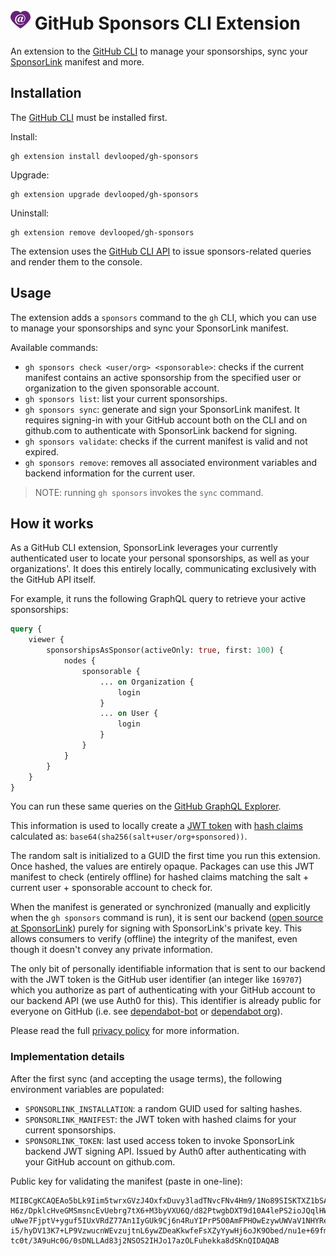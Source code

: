 # ![](https://github.com/devlooped/SponsorLink/raw/main/assets/img/sponsorlink-32.png) GitHub Sponsors CLI Extension

An extension to the [GitHub CLI](https://cli.github.com/) to manage your 
sponsorships, sync your [SponsorLink](https://github.com/devlooped/SponsorLink) 
manifest and more.

## Installation

The [GitHub CLI](https://cli.github.com/) must be installed first. 

Install:

```shell
gh extension install devlooped/gh-sponsors
```

Upgrade:

```shell
gh extension upgrade devlooped/gh-sponsors
```

Uninstall:

```shell
gh extension remove devlooped/gh-sponsors
```

The extension uses the [GitHub CLI API](https://cli.github.com/manual/gh_api) to 
issue sponsors-related queries and render them to the console.


## Usage

The extension adds a `sponsors` command to the `gh` CLI, which you can use to
manage your sponsorships and sync your SponsorLink manifest.

Available commands: 

* `gh sponsors check <user/org> <sponsorable>`: checks if the current manifest 
  contains an active sponsorship from the specified user or organization to the 
  given sponsorable account.
* `gh sponsors list`: list your current sponsorships.
* `gh sponsors sync`: generate and sign your SponsorLink manifest. It requires 
  signing-in with your GitHub account both on the CLI and on github.com to authenticate 
  with SponsorLink backend for signing.
* `gh sponsors validate`: checks if the current manifest is valid and not expired.
* `gh sponsors remove`: removes all associated environment variables and backend 
  information for the current user.

> NOTE: running `gh sponsors` invokes the `sync` command.


## How it works

As a GitHub CLI extension, SponsorLink leverages your currently authenticated user 
to locate your personal sponsorships, as well as your organizations'. It does this 
entirely locally, communicating exclusively with the GitHub API itself. 

For example, it runs the following GraphQL query to retrieve your active sponsorships:

```graphql
query { 
    viewer { 
        sponsorshipsAsSponsor(activeOnly: true, first: 100) {
            nodes {
                sponsorable {
                    ... on Organization {
                        login
                    }
                    ... on User {
                        login
                    }
                }        
            }
        }
    }
}
```

You can run these same queries on the [GitHub GraphQL Explorer](https://docs.github.com/en/graphql/overview/explorer).

This information is used to locally create a [JWT token](https://jwt.io/) with 
[hash claims](https://learn.microsoft.com/en-us/dotnet/api/system.security.claims.claimtypes.hash?view=net-7.0) 
calculated as: `base64(sha256(salt+user/org+sponsored))`.

The random salt is initialized to a GUID the first time you run this extension. 
Once hashed, the values are entirely opaque. Packages can use this JWT manifest 
to check (entirely offline) for hashed claims matching the salt + current user + 
sponsorable account to check for.

When the manifest is generated or synchronized (manually and explicitly when the 
`gh sponsors` command is run), it is sent our backend 
([open source at SponsorLink](https://github.com/devlooped/SponsorLink)) 
purely for signing with SponsorLink's private key. This allows consumers to verify 
(offline) the integrity of the manifest, even though it doesn't convey any private 
information.

The only bit of personally identifiable information that is sent to our backend with 
the JWT token is the GitHub user identifier (an integer like `169707`) which you authorize 
as part of authenticating with your GitHub account to our backend API (we use Auth0 for this). 
This identifier is already public for everyone on GitHub (i.e. see 
[dependabot-bot](https://api.github.com/users/dependabot-bot) or 
[dependabot org](https://api.github.com/orgs/dependabot)).

Please read the full [privacy policy](privacy.md) for more information.

### Implementation details

After the first sync (and accepting the usage terms), the following environment 
variables are populated:

* `SPONSORLINK_INSTALLATION`: a random GUID used for salting hashes.
* `SPONSORLINK_MANIFEST`: the JWT token with hashed claims for your current 
  sponsorships.
* `SPONSORLINK_TOKEN`: last used access token to invoke SponsorLink backend 
  JWT signing API. Issued by Auth0 after authenticating with your GitHub account 
  on github.com.

Public key for validating the manifest (paste in one-line): 

```text
MIIBCgKCAQEAo5bLk9Iim5twrxGVzJ4OxfxDuvy3ladTNvcFNv4Hm9/1No89SISKTXZ1bSABTnq
H6z/DpklcHveGMSmsncEvUebrg7tX6+M3byVXU6Q/d82PtwgbDXT9d10A4lePS2ioJQqlHWQy/f
uNwe7FjptV+yguf5IUxVRdZ77An1IyGUk9Cj6n4RuYIPrP5O0AmFPHOwEzywUWVaV1NHYRe0Th6
i5/hyDV13K7+LP9VzwucnWEvzujtnL6ywZDeaKkwfeFsXZyYywHj6oJK9Obed/nu1e+69fmUqpr
tc0t/3A9uHc0G/0sDNLLAd83j2NSOS2IHJo17azOLFuhekka8dSKnQIDAQAB
```
